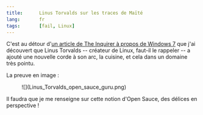 ```yaml
---
title:      Linus Torvalds sur les traces de Maïté
lang:       fr
tags:       [fail, Linux]
---
```


C'est au détour d'[un article de The Inquirer à propos de Windows 7](http://www.theinquirer.net/inquirer/news/612/1050612/torvalds-warns-windows-threat) que j'ai découvert que Linus Torvalds -- créateur de Linux, faut-il le rappeler -- a ajouté une nouvelle corde à son arc, la cuisine, et cela dans un domaine très pointu.


La preuve en image :

<figure>
  ![](Linus_Torvalds_open_sauce_guru.png)
</figure>


Il faudra que je me renseigne sur cette notion d'Open Sauce, des délices en perspective !
